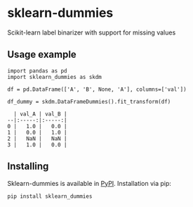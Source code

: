 # sklearn-dummies
Scikit-learn label binarizer with support for missing values

## Usage example

```
import pandas as pd
import sklearn_dummies as skdm

df = pd.DataFrame(['A', 'B', None, 'A'], columns=['val'])

df_dummy = skdm.DataFrameDummies().fit_transform(df)

  | val_A | val_B |
--|:-----:|:-----:|
0 |   1.0 |   0.0 |
1 |   0.0 |   1.0 |
2 |   NaN |   NaN |
3 |   1.0 |   0.0 |

```

## Installing

Sklearn-dummies is available in [PyPI](https://pypi.python.org/pypi/sklearn_dummies). Installation via pip:

```
pip install sklearn_dummies
```